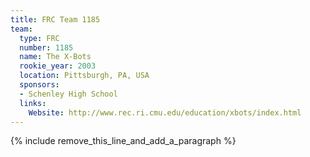 ```yaml
---
title: FRC Team 1185
team:
  type: FRC
  number: 1185
  name: The X-Bots
  rookie_year: 2003
  location: Pittsburgh, PA, USA
  sponsors:
  - Schenley High School
  links:
    Website: http://www.rec.ri.cmu.edu/education/xbots/index.html
---
```


{% include remove_this_line_and_add_a_paragraph %}